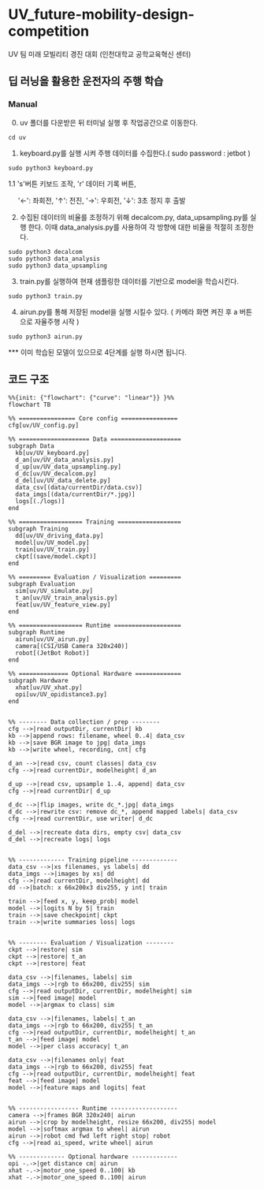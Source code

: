 # UV_future-mobility-design-competition
UV 팀 미래 모빌리티 경진 대회 (인천대학교 공학교육혁신 센터)

## 딥 러닝을 활용한 운전자의 주행 학습

### Manual
0. uv 폴더를 다운받은 뒤 터미널 실행 후 작업공간으로 이동한다.
```
cd uv
```
1. keyboard.py를 실행 시켜 주행 데이터를 수집한다.( sudo password : jetbot )
```
sudo python3 keyboard.py
```
1.1 's'버튼 키보드 조작, 'r' 데이터 기록 버튼,

&nbsp;&nbsp;&nbsp;&nbsp;&nbsp;'&#8592;': 좌회전, '&#8593;': 전진, '&#8594;': 우회전, '&#8595;': 3초 정지 후 출발 



2. 수집된 데이터의 비율를 조정하기 위해 decalcom.py, data_upsampling.py를 실행 한다. 이때 data_analysis.py를 사용하여 각 방향에 대한 비율을 적절히 조정한다.

```
sudo python3 decalcom
sudo python3 data_analysis
sudo python3 data_upsampling
```

3. train.py를 실행하여 현재 샘플링한 데이터를 기반으로 model을 학습시킨다.
```
sudo python3 train.py
```

4. airun.py를 통해 저장된 model을 실행 시킬수 있다. ( 카메라 화면 켜진 후 a 버튼으로 자율주행 시작 )
```
sudo python3 airun.py
```


*** 이미 학습된 모델이 있으므로 4단계를 실행 하시면 됩니다.

## 코드 구조
```mermaid
%%{init: {"flowchart": {"curve": "linear"}} }%%
flowchart TB

%% ================ Core config ================
cfg[uv/UV_config.py]

%% ==================== Data ====================
subgraph Data
  kb[uv/UV_keyboard.py]
  d_an[uv/UV_data_analysis.py]
  d_up[uv/UV_data_upsampling.py]
  d_dc[uv/UV_decalcom.py]
  d_del[uv/UV_data_delete.py]
  data_csv[(data/currentDir/data.csv)]
  data_imgs[(data/currentDir/*.jpg)]
  logs[(./logs)]
end

%% ================== Training ==================
subgraph Training
  dd[uv/UV_driving_data.py]
  model[uv/UV_model.py]
  train[uv/UV_train.py]
  ckpt[(save/model.ckpt)]
end

%% ========= Evaluation / Visualization =========
subgraph Evaluation
  sim[uv/UV_simulate.py]
  t_an[uv/UV_train_analysis.py]
  feat[uv/UV_feature_view.py]
end

%% ================== Runtime ===================
subgraph Runtime
  airun[uv/UV_airun.py]
  camera[(CSI/USB Camera 320x240)]
  robot[(JetBot Robot)]
end

%% ============== Optional Hardware =============
subgraph Hardware
  xhat[uv/UV_xhat.py]
  opi[uv/UV_opidistance3.py]
end


%% -------- Data collection / prep --------
cfg -->|read outputDir, currentDir| kb
kb -->|append rows: filename, wheel 0..4| data_csv
kb -->|save BGR image to jpg| data_imgs
kb -->|write wheel, recording, cnt| cfg

d_an -->|read csv, count classes| data_csv
cfg -->|read currentDir, modelheight| d_an

d_up -->|read csv, upsample 1..4, append| data_csv
cfg -->|read currentDir| d_up

d_dc -->|flip images, write dc_*.jpg| data_imgs
d_dc -->|rewrite csv: remove dc_*, append mapped labels| data_csv
cfg -->|read currentDir, use writer| d_dc

d_del -->|recreate data dirs, empty csv| data_csv
d_del -->|recreate logs| logs


%% ------------- Training pipeline -------------
data_csv -->|xs filenames, ys labels| dd
data_imgs -->|images by xs| dd
cfg -->|read currentDir, modelheight| dd
dd -->|batch: x 66x200x3 div255, y int| train

train -->|feed x, y, keep_prob| model
model -->|logits N by 5| train
train -->|save checkpoint| ckpt
train -->|write summaries loss| logs


%% -------- Evaluation / Visualization --------
ckpt -->|restore| sim
ckpt -->|restore| t_an
ckpt -->|restore| feat

data_csv -->|filenames, labels| sim
data_imgs -->|rgb to 66x200, div255| sim
cfg -->|read outputDir, currentDir, modelheight| sim
sim -->|feed image| model
model -->|argmax to class| sim

data_csv -->|filenames, labels| t_an
data_imgs -->|rgb to 66x200, div255| t_an
cfg -->|read outputDir, currentDir, modelheight| t_an
t_an -->|feed image| model
model -->|per class accuracy| t_an

data_csv -->|filenames only| feat
data_imgs -->|rgb to 66x200, div255| feat
cfg -->|read outputDir, currentDir, modelheight| feat
feat -->|feed image| model
model -->|feature maps and logits| feat


%% ----------------- Runtime -------------------
camera -->|frames BGR 320x240| airun
airun -->|crop by modelheight, resize 66x200, div255| model
model -->|softmax argmax to wheel| airun
airun -->|robot cmd fwd left right stop| robot
cfg -->|read ai_speed, write wheel| airun

%% ------------- Optional hardware -------------
opi -.->|get distance cm| airun
xhat -.->|motor_one_speed 0..100| kb
xhat -.->|motor_one_speed 0..100| airun

```
